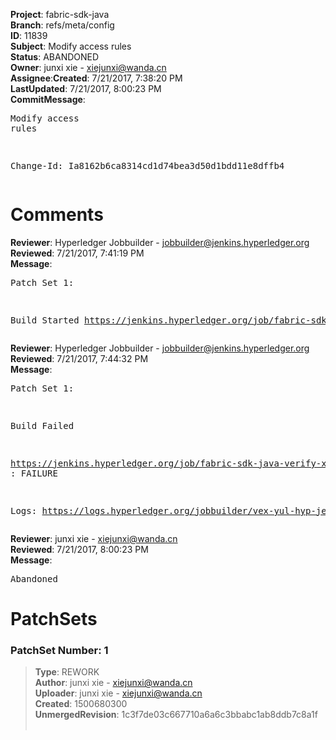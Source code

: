 <strong>Project</strong>: fabric-sdk-java</br><strong>Branch</strong>: refs/meta/config<br><strong>ID</strong>: 11839<br><strong>Subject</strong>: Modify access rules<br><strong>Status</strong>: ABANDONED<br><strong>Owner</strong>: junxi xie - xiejunxi@wanda.cn<br><strong>Assignee</strong>:<strong>Created</strong>: 7/21/2017, 7:38:20 PM<br><strong>LastUpdated</strong>: 7/21/2017, 8:00:23 PM<br><strong>CommitMessage</strong>:<br><pre>Modify access rules

Change-Id: Ia8162b6ca8314cd1d74bea3d50d1bdd11e8dffb4
</pre><h1>Comments</h1><strong>Reviewer</strong>: Hyperledger Jobbuilder - jobbuilder@jenkins.hyperledger.org<br><strong>Reviewed</strong>: 7/21/2017, 7:41:19 PM<br><strong>Message</strong>: <pre>Patch Set 1:

Build Started https://jenkins.hyperledger.org/job/fabric-sdk-java-verify-x86_64/1067/</pre><strong>Reviewer</strong>: Hyperledger Jobbuilder - jobbuilder@jenkins.hyperledger.org<br><strong>Reviewed</strong>: 7/21/2017, 7:44:32 PM<br><strong>Message</strong>: <pre>Patch Set 1:

Build Failed 

https://jenkins.hyperledger.org/job/fabric-sdk-java-verify-x86_64/1067/ : FAILURE

Logs: https://logs.hyperledger.org/jobbuilder/vex-yul-hyp-jenkins-1/fabric-sdk-java-verify-x86_64/1067</pre><strong>Reviewer</strong>: junxi xie - xiejunxi@wanda.cn<br><strong>Reviewed</strong>: 7/21/2017, 8:00:23 PM<br><strong>Message</strong>: <pre>Abandoned</pre><h1>PatchSets</h1><h3>PatchSet Number: 1</h3><blockquote><strong>Type</strong>: REWORK<br><strong>Author</strong>: junxi xie - xiejunxi@wanda.cn<br><strong>Uploader</strong>: junxi xie - xiejunxi@wanda.cn<br><strong>Created</strong>: 1500680300<br><strong>UnmergedRevision</strong>: 1c3f7de03c667710a6a6c3bbabc1ab8ddb7c8a1f<br><br></blockquote>